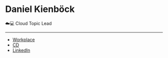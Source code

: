 # Daniel Kienböck
☁️💻 Cloud Topic Lead

---

- [Workplace](https://a1team.workplace.com/profile.php?id=100086442162442)
- [CD](https://cd.a1team.at/person/search?corporateAccount=uj3g7j9)
- [LinkedIn](https://www.linkedin.com/in/danielkienboeck/)
